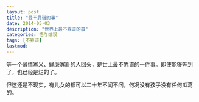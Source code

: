 ```yaml
---
layout: post
title: "最不靠谱的事"
date: 2014-05-03
description: "世界上最不靠谱的事"
categories: 悟与或误
tags: [不靠谱]
lastmod: 
---
```


等一个薄情寡义、鲜廉寡耻的人回头，是世上最不靠谱的一件事。即使能够等到了，也已经是烂的了。

但这还是不现实，有儿女的都可以二十年不闻不问，何况没有孩子没有任何瓜葛的。
